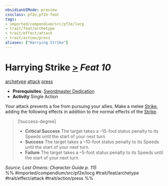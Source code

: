 ```yaml
---
obsidianUIMode: preview
cssclass: pf2e,pf2e-feat
tags:
- imported/compendium/src/pf2e/locg
- trait/feat/archetype
- trait/effect/attack
- trait/action/press
aliases: ["Harrying Strike"]
---
```

# Harrying Strike  [>](chapter-9-playing-the-game.md#Actions "Single Action") *Feat 10*  
[archetype](archetype.md)  [attack](attack.md)  [press](press.md)  

- **Prerequisites**: [Swordmaster Dedication](swordmaster-dedication-locg.md)
- **Activity** Single Action

Your attack prevents a foe from pursuing your allies. Make a melee [Strike](strike.md), adding the following effects in addition to the normal effects of the [Strike](strike.md).

> [!success-degree] 
> - **Critical Success** The target takes a –15-foot status penalty to its Speeds until the start of your next turn.
> - **Success** The target takes a –10-foot status penalty to its Speeds until the start of your next turn.
> - **Failure** The target takes a –5-foot status penalty to its Speeds until the start of your next turn.

*Source: Lost Omens: Character Guide p. 115*  
%% #imported/compendium/src/pf2e/locg #trait/feat/archetype #trait/effect/attack #trait/action/press %%
